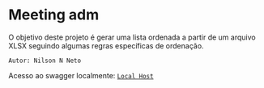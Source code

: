 # Meeting adm

O objetivo deste projeto é gerar uma lista ordenada a partir de um arquivo XLSX seguindo algumas regras específicas de ordenação.

```
Autor: Nilson N Neto
```

Acesso ao swagger localmente: [`Local Host`](http://localhost:8080/swagger-ui/)